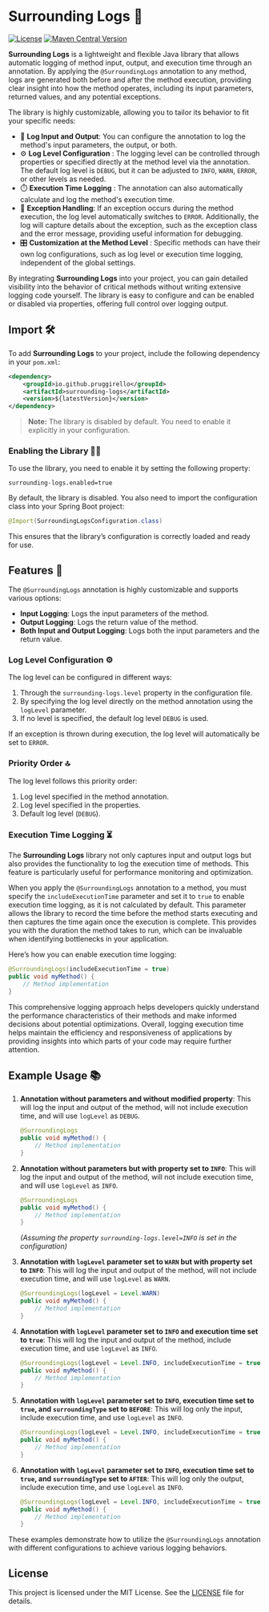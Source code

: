 # Surrounding Logs 🚀

[![License](https://img.shields.io/badge/license-MIT-green)](https://choosealicense.com/licenses/mit)
[![Maven Central Version](https://img.shields.io/maven-central/v/io.github.paoloruggirello/surrounding-logs?style=flat&logo=rocket&logoColor=white&color=green)](https://central.sonatype.com/artifact/io.github.paoloruggirello/surrounding-logs)

**Surrounding Logs** is a lightweight and flexible Java library that allows automatic logging of method input, output, and execution time through an annotation. By applying the `@SurroundingLogs` annotation to any method, logs are generated both before and after the method execution, providing clear insight into how the method operates, including its input parameters, returned values, and any potential exceptions.

The library is highly customizable, allowing you to tailor its behavior to fit your specific needs:

- 📝 **Log Input and Output**: You can configure the annotation to log the method's input parameters, the output, or both.
- ⚙️ **Log Level Configuration** : The logging level can be controlled through properties or specified directly at the method level via the annotation. The default log level is `DEBUG`, but it can be adjusted to `INFO`, `WARN`, `ERROR`, or other levels as needed.
- ⏱️ **Execution Time Logging** : The annotation can also automatically calculate and log the method's execution time.
- 🚨 **Exception Handling**: If an exception occurs during the method execution, the log level automatically switches to `ERROR`. Additionally, the log will capture details about the exception, such as the exception class and the error message, providing useful information for debugging.
- 🎛️ **Customization at the Method Level** : Specific methods can have their own log configurations, such as log level or execution time logging, independent of the global settings.

By integrating **Surrounding Logs** into your project, you can gain detailed visibility into the behavior of critical methods without writing extensive logging code yourself. The library is easy to configure and can be enabled or disabled via properties, offering full control over logging output.

## Import 🛠️

To add **Surrounding Logs** to your project, include the following dependency in your `pom.xml`:

```xml
<dependency>
    <groupId>io.github.pruggirello</groupId>
    <artifactId>surrounding-logs</artifactId>
    <version>${latestVersion}</version>
</dependency>
```
> **Note:** The library is disabled by default. You need to enable it explicitly in your configuration.

### Enabling the Library 🔧✨

To use the library, you need to enable it by setting the following property:

```properties
surrounding-logs.enabled=true
```
By default, the library is disabled. You also need to import the configuration class into your Spring Boot project:

```java
@Import(SurroundingLogsConfiguration.class)
```
This ensures that the library’s configuration is correctly loaded and ready for use.

## Features 🌟

The `@SurroundingLogs` annotation is highly customizable and supports various options:

- **Input Logging**: Logs the input parameters of the method.
- **Output Logging**: Logs the return value of the method.
- **Both Input and Output Logging**: Logs both the input parameters and the return value.

### Log Level Configuration ⚙️

The log level can be configured in different ways:

1. Through the `surrounding-logs.level` property in the configuration file.
2. By specifying the log level directly on the method annotation using the `logLevel` parameter.
3. If no level is specified, the default log level `DEBUG` is used.

If an exception is thrown during execution, the log level will automatically be set to `ERROR`.

### Priority Order 🔝

The log level follows this priority order:

1. Log level specified in the method annotation.
2. Log level specified in the properties.
3. Default log level (`DEBUG`).

### Execution Time Logging ⏳

The **Surrounding Logs** library not only captures input and output logs but also provides the functionality to log the execution time of methods. This feature is particularly useful for performance monitoring and optimization.

When you apply the `@SurroundingLogs` annotation to a method, you must specify the `includeExecutionTime` parameter and set it to `true` to enable execution time logging, as it is not calculated by default. This parameter allows the library to record the time before the method starts executing and then captures the time again once the execution is complete. This provides you with the duration the method takes to run, which can be invaluable when identifying bottlenecks in your application.

Here’s how you can enable execution time logging:

```java
@SurroundingLogs(includeExecutionTime = true)
public void myMethod() {
    // Method implementation
}
```
This comprehensive logging approach helps developers quickly understand the performance characteristics of their methods and make informed decisions about potential optimizations. Overall, logging execution time helps maintain the efficiency and responsiveness of applications by providing insights into which parts of your code may require further attention.


## Example Usage 📚

1. **Annotation without parameters and without modified property**: This will log the input and output of the method, will not include execution time, and will use `logLevel` as `DEBUG`.

    ```java
    @SurroundingLogs
    public void myMethod() {
        // Method implementation
    }
    ```

2. **Annotation without parameters but with property set to `INFO`**: This will log the input and output of the method, will not include execution time, and will use `logLevel` as `INFO`.

    ```java
    @SurroundingLogs
    public void myMethod() {
        // Method implementation
    }
    ```

   *(Assuming the property `surrounding-logs.level=INFO` is set in the configuration)*

3. **Annotation with `logLevel` parameter set to `WARN` but with property set to `INFO`**: This will log the input and output of the method, will not include execution time, and will use `logLevel` as `WARN`.

    ```java
    @SurroundingLogs(logLevel = Level.WARN)
    public void myMethod() {
        // Method implementation
    }
    ```

4. **Annotation with `logLevel` parameter set to `INFO` and execution time set to `true`**: This will log the input and output of the method, include execution time, and use `logLevel` as `INFO`.

    ```java
    @SurroundingLogs(logLevel = Level.INFO, includeExecutionTime = true)
    public void myMethod() {
        // Method implementation
    }
    ```

5. **Annotation with `logLevel` parameter set to `INFO`, execution time set to `true`, and `surroundingType` set to `BEFORE`**: This will log only the input, include execution time, and use `logLevel` as `INFO`.

    ```java
    @SurroundingLogs(logLevel = Level.INFO, includeExecutionTime = true, surroundingType = SurroundingType.BEFORE)
    public void myMethod() {
        // Method implementation
    }
    ```

6. **Annotation with `logLevel` parameter set to `INFO`, execution time set to `true`, and `surroundingType` set to `AFTER`**: This will log only the output, include execution time, and use `logLevel` as `INFO`.

    ```java
    @SurroundingLogs(logLevel = Level.INFO, includeExecutionTime = true, surroundingType = SurroundingType.AFTER)
    public void myMethod() {
        // Method implementation
    }
    ```

These examples demonstrate how to utilize the `@SurroundingLogs` annotation with different configurations to achieve various logging behaviors.


## License

This project is licensed under the MIT License. See the [LICENSE](LICENSE) file for details.
